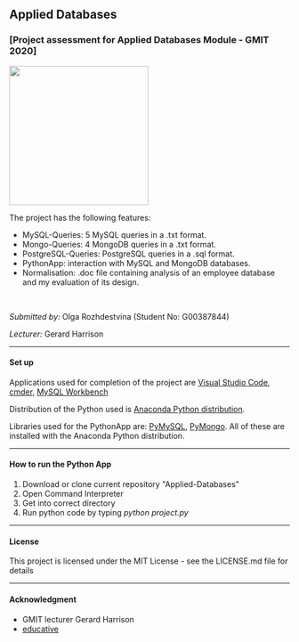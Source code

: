 ## Applied Databases
### [Project assessment for Applied Databases Module - GMIT 2020]

<img height="250" src="https://freepngimg.com/thumb/database/4-2-database-png.png">

<br>

The project has the following features:

* MySQL-Queries: 5 MySQL queries in a .txt format.
* Mongo-Queries: 4 MongoDB queries in a .txt format.
* PostgreSQL-Queries: PostgreSQL queries in a .sql format.
* PythonApp: interaction with MySQL and MongoDB databases.
* Normalisation: .doc file containing analysis of an employee database and my evaluation of its design. 

<br>

*Submitted by:* Olga Rozhdestvina (Student No: G00387844) 

*Lecturer:* Gerard Harrison


___


#### Set up

Applications used for completion of the project are [Visual Studio Code](https://code.visualstudio.com/), [cmder](http://cmder.net/), [MySQL Workbench](https://www.mysql.com/products/workbench/)

Distribution of the Python used is [Anaconda Python distribution](https://www.anaconda.com/). 

Libraries used for the PythonApp are: [PyMySQL](https://pypi.org/project/PyMySQL/), [PyMongo](https://pypi.org/project/pymongo/). All of these are installed with the Anaconda Python distribution.


___

####  How to run the Python App



1. Download or clone current repository "Applied-Databases"
2. Open Command Interpreter 
3. Get into correct directory
4. Run python code by typing *python project.py*



___

#### License


This project is licensed under the MIT License - see the LICENSE.md file for details

___

#### Acknowledgment

- GMIT lecturer Gerard Harrison
- [educative](www.educative.io)
